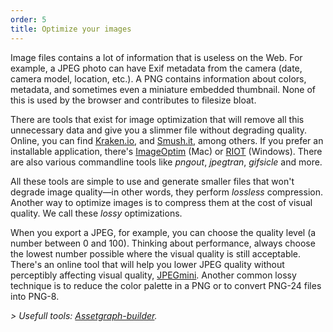 ```yaml
---
order: 5
title: Optimize your images
---
```


Image files contains a lot of information that is useless on the Web. For example, a JPEG photo can have Exif metadata from the camera (date, camera model, location, etc.). A PNG contains information about colors, metadata, and sometimes even a miniature embedded thumbnail. None of this is used by the browser and contributes to filesize bloat.

There are tools that exist for image optimization that will remove all this unnecessary data and give you a slimmer file without degrading quality. Online, you can find [Kraken.io](http://kraken.io), and [Smush.it](http://www.smushit.com), among others. If you prefer an installable application, there's [ImageOptim](http://imageoptim.com/) (Mac) or [RIOT](http://luci.criosweb.ro/riot/download/) (Windows). There are also various commandline tools like *pngout*, *jpegtran*, *gifsicle* and more.

All these tools are simple to use and generate smaller files that won't degrade image quality&mdash;in other words, they perform *lossless* compression. Another way to optimize images is to compress them at the cost of visual quality. We call these *lossy* optimizations.

When you export a JPEG, for example, you can choose the quality level (a number between 0 and 100).  Thinking about performance, always choose the lowest number possible where the visual quality is still acceptable. There's an online tool that will help you lower JPEG quality without perceptibly affecting visual quality, [JPEGmini](http://jpegmini.com/). Another common lossy technique is to reduce the color palette in a PNG or to convert PNG-24 files into PNG-8.

*> Usefull tools: [Assetgraph-builder](https://github.com/One-com/assetgraph-builder#image-optimization-and-processing).*
